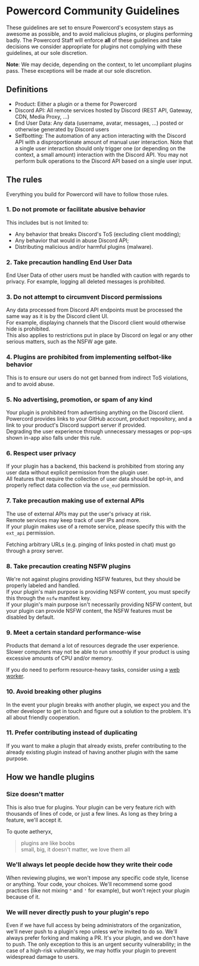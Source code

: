 # Powercord Community Guidelines
These guidelines are set to ensure Powercord's ecosystem stays as awesome as possible, and to avoid malicious plugins,
or plugins performing badly. The Powercord Staff will enforce **all** of these guidelines and take decisions we consider
appropriate for plugins not complying with these guidelines, at our sole discretion.

**Note**: We may decide, depending on the context, to let uncompliant plugins pass. These exceptions will be made at our sole discretion.

## Definitions
 - Product: Either a plugin or a theme for Powercord
 - Discord API: All remote services hosted by Discord (REST API, Gateway, CDN, Media Proxy, ...)
 - End User Data: Any data (username, avatar, messages, ...) posted or otherwise generated by Discord users
 - Selfbotting: The automation of any action interacting with the Discord API with a disproportionate amount of manual user interaction. Note that a single user interaction should only trigger one (or depending on the context, a small amount) interaction with the Discord API. You may not perform bulk operations to the Discord API based on a single user input.

## The rules
Everything you build for Powercord will have to follow those rules.

### 1. Do not promote or facilitate abusive behavior
This includes but is not limited to:
  - Any behavior that breaks Discord's ToS (excluding client modding);
  - Any behavior that would in abuse Discord API;
  - Distributing malicious and/or harmful plugins (malware).

### 2. Take precaution handling End User Data
End User Data of other users must be handled with caution with regards to privacy. For example, logging all deleted messages is prohibited.

### 3. Do not attempt to circumvent Discord permissions
Any data processed from Discord API endpoints must be processed the same way as it is by the Discord client UI.<br>
For example, displaying channels that the Discord client would otherwise hide is prohibited.<br>
This also applies to restrictions put in place by Discord on legal or any other serious matters, such as the NSFW age gate.

### 4. Plugins are prohibited from implementing selfbot-like behavior
This is to ensure our users do not get banned from indirect ToS violations, and to avoid abuse.

### 5. No advertising, promotion, or spam of any kind
Your plugin is prohibited from advertising anything on the Discord client.<br>
Powercord provides links to your GitHub account, product repository, and a link to your product's Discord support server if provided.<br>
Degrading the user experience through unnecessary messages or pop-ups shown in-app also falls under this rule.

### 6. Respect user privacy
If your plugin has a backend, this backend is prohibited from storing any user data without explicit permission from the plugin user.<br>
All features that require the collection of user data should be opt-in, and properly reflect data collection via the `use_eud` permission.

### 7. Take precaution making use of external APIs
The use of external APIs may put the user's privacy at risk.<br>
Remote services may keep track of user IPs and more.<br>
If your plugin makes use of a remote service, please specify this with the `ext_api` permission.

Fetching arbitrary URLs (e.g. pinging of links posted in chat) must go through a proxy server.

### 8. Take precaution creating NSFW plugins
We're not against plugins providing NSFW features, but they should be properly labeled and handled.<br>
If your plugin's main purpose is providing NSFW content, you must specify this through the `nsfw` manifest key.<br>
If your plugin's main purpose isn't necessarily providing NSFW content, but your plugin can provide NSFW content, the NSFW features must be disabled by default.

### 9. Meet a certain standard performance-wise
Products that demand a lot of resources degrade the user experience. Slower computers may not be able to run smoothly if your product is using excessive amounts of CPU and/or memory.

If you do need to perform resource-heavy tasks, consider using a [web worker](https://developer.mozilla.org/en-US/docs/Web/API/Web_Workers_API/Using_web_workers).

### 10. Avoid breaking other plugins
In the event your plugin breaks with another plugin, we expect you and the other developer to get in touch and figure out a solution to the problem. It's all about friendly cooperation.

### 11. Prefer contributing instead of duplicating
If you want to make a plugin that already exists, prefer contributing to the already existing plugin instead of having another plugin with the same purpose.

## How we handle plugins
### Size doesn't matter
This is also true for plugins. Your plugin can be very feature rich with thousands of lines of code, or just a few
lines. As long as they bring a feature, we'll accept it.

To quote aetheryx,
> plugins are like boobs<br>
> small, big, it doesn't matter, we love them all

### We'll always let people decide how they write their code
When reviewing plugins, we won't impose any specific code style, license or anything. Your code, your choices. We'll
recommend some good practices (like not mixing `"` and `'` for example), but won't reject your plugin because of it.

### We will never directly push to your plugin's repo
Even if we have full access by being administrators of the organization, we'll never push to a plugin's repo unless
we're invited to do so. We'll always prefer forking and making a PR. It's your plugin, and we don't have to push. The only exception to this is an urgent security vulnerability; in the case of a high-risk vulnerability, we may hotfix your plugin to prevent widespread damage to users.
